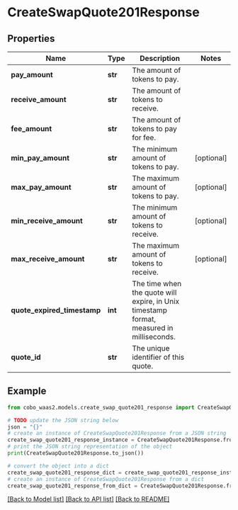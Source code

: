 # CreateSwapQuote201Response


## Properties

Name | Type | Description | Notes
------------ | ------------- | ------------- | -------------
**pay_amount** | **str** | The amount of tokens to pay. | 
**receive_amount** | **str** | The amount of tokens to receive. | 
**fee_amount** | **str** | The amount of tokens to pay for fee. | 
**min_pay_amount** | **str** | The minimum amount of tokens to pay. | [optional] 
**max_pay_amount** | **str** | The maximum amount of tokens to pay. | [optional] 
**min_receive_amount** | **str** | The minimum amount of tokens to receive. | [optional] 
**max_receive_amount** | **str** | The maximum amount of tokens to receive. | [optional] 
**quote_expired_timestamp** | **int** | The time when the quote will expire, in Unix timestamp format, measured in milliseconds. | 
**quote_id** | **str** | The unique identifier of this quote. | 

## Example

```python
from cobo_waas2.models.create_swap_quote201_response import CreateSwapQuote201Response

# TODO update the JSON string below
json = "{}"
# create an instance of CreateSwapQuote201Response from a JSON string
create_swap_quote201_response_instance = CreateSwapQuote201Response.from_json(json)
# print the JSON string representation of the object
print(CreateSwapQuote201Response.to_json())

# convert the object into a dict
create_swap_quote201_response_dict = create_swap_quote201_response_instance.to_dict()
# create an instance of CreateSwapQuote201Response from a dict
create_swap_quote201_response_from_dict = CreateSwapQuote201Response.from_dict(create_swap_quote201_response_dict)
```
[[Back to Model list]](../README.md#documentation-for-models) [[Back to API list]](../README.md#documentation-for-api-endpoints) [[Back to README]](../README.md)


